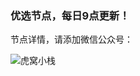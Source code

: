 ### 优选节点，每日9点更新！

节点详情，请添加微信公众号：

![虎窝小栈](https://ipfs.ilark.io/ipfs/Qmc7cQWkng6S9rjNDc3VNLgT7Zk9MKJc21axKDycJk7DmP)
